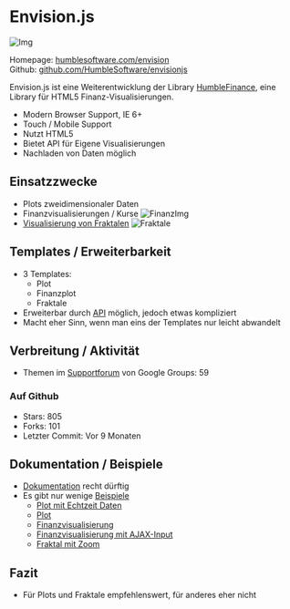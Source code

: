 # Envision.js

![Img](http://i1-scripts.softpedia-static.com/screenshots/Envision-js_2.png)

Homepage: [humblesoftware.com/envision](http://www.humblesoftware.com/envision)  
Github: [github.com/HumbleSoftware/envisionjs](https://github.com/HumbleSoftware/envisionjs)

Envision.js ist eine Weiterentwicklung der Library [HumbleFinance](http://www.humblesoftware.com/finance/index), eine Library für HTML5 Finanz-Visualisierungen.

- Modern Browser Support, IE 6+
- Touch / Mobile Support
- Nutzt HTML5
- Bietet API für Eigene Visualisierungen
- Nachladen von Daten möglich

## Einsatzzwecke

- Plots zweidimensionaler Daten 
- Finanzvisualisierungen / Kurse
![FinanzImg](http://i1-scripts.softpedia-static.com/thumbnails/Envision-js-thumb.png)
- [Visualisierung von Fraktalen](http://www.humblesoftware.com/envision/demos/fractal)
![Fraktale](http://i1-scripts.softpedia-static.com/screenshots/Envision-js_3.png)

## Templates / Erweiterbarkeit

- 3 Templates:
	- Plot
	- Finanzplot
	- Fraktale
- Erweiterbar durch [API](http://www.humblesoftware.com/envision/documentation#api) möglich, jedoch etwas kompliziert
- Macht eher Sinn, wenn man eins der Templates nur leicht abwandelt

## Verbreitung / Aktivität

- Themen im [Supportforum](https://groups.google.com/forum/?fromgroups#!forum/envisionjs) von Google Groups: 59

### Auf Github

- Stars: 805
- Forks: 101
- Letzter Commit: Vor 9 Monaten

## Dokumentation / Beispiele

- [Dokumentation](http://www.humblesoftware.com/envision/documentation) recht dürftig
- Es gibt nur wenige [Beispiele](http://www.humblesoftware.com/envision/index)
	- [Plot mit Echtzeit Daten](http://www.humblesoftware.com/envision/demos/realtime)
	- [Plot](http://www.humblesoftware.com/envision/demos/timeseries)
	- [Finanzvisualisierung](http://www.humblesoftware.com/envision/demos/timeseries)
	- [Finanzvisualisierung mit AJAX-Input](http://www.humblesoftware.com/envision/demos/timeseries)
	- [Fraktal mit Zoom](http://www.humblesoftware.com/envision/demos/fractal)



## Fazit

- Für Plots und Fraktale empfehlenswert, für anderes eher nicht



